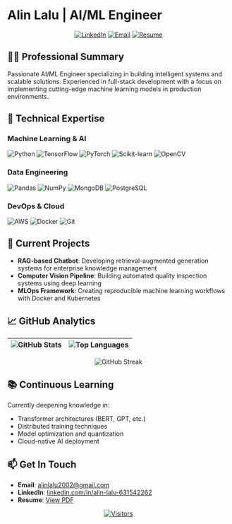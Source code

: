 # Alin Lalu | AI/ML Engineer

<div align="center">
  
[![LinkedIn](https://img.shields.io/badge/-LinkedIn-0A66C2?style=flat-square&logo=linkedin)](https://www.linkedin.com/in/alin-lalu-631542262/)
[![Email](https://img.shields.io/badge/-Email-EA4335?style=flat-square&logo=gmail)](mailto:alinlalu2002@gmail.com)
[![Resume](https://img.shields.io/badge/-Resume-4285F4?style=flat-square&logo=google-drive)](https://drive.google.com/file/d/1W6TNJd3JeVLK7C_fWdAQ9hyM3Ct7lf9Q/view)

</div>

## 👨‍💻 Professional Summary

Passionate AI/ML Engineer specializing in building intelligent systems and scalable solutions. Experienced in full-stack development with a focus on implementing cutting-edge machine learning models in production environments.

## 🔧 Technical Expertise

### Machine Learning & AI
![Python](https://img.shields.io/badge/Python-3776AB?logo=python&logoColor=white)
![TensorFlow](https://img.shields.io/badge/TensorFlow-FF6F00?logo=tensorflow&logoColor=white)
![PyTorch](https://img.shields.io/badge/PyTorch-EE4C2C?logo=pytorch&logoColor=white)
![Scikit-learn](https://img.shields.io/badge/scikit--learn-F7931E?logo=scikit-learn&logoColor=white)
![OpenCV](https://img.shields.io/badge/OpenCV-5C3EE8?logo=opencv&logoColor=white)

### Data Engineering
![Pandas](https://img.shields.io/badge/Pandas-150458?logo=pandas&logoColor=white)
![NumPy](https://img.shields.io/badge/NumPy-013243?logo=numpy&logoColor=white)
![MongoDB](https://img.shields.io/badge/MongoDB-47A248?logo=mongodb&logoColor=white)
![PostgreSQL](https://img.shields.io/badge/PostgreSQL-4169E1?logo=postgresql&logoColor=white)

### DevOps & Cloud
![AWS](https://img.shields.io/badge/AWS-232F3E?logo=amazon-aws&logoColor=white)
![Docker](https://img.shields.io/badge/Docker-2496ED?logo=docker&logoColor=white)
![Git](https://img.shields.io/badge/Git-F05032?logo=git&logoColor=white)

## 🚀 Current Projects

- **RAG-based Chatbot**: Developing retrieval-augmented generation systems for enterprise knowledge management
- **Computer Vision Pipeline**: Building automated quality inspection systems using deep learning
- **MLOps Framework**: Creating reproducible machine learning workflows with Docker and Kubernetes

## 📈 GitHub Analytics

<div align="center">
  
| ![GitHub Stats](https://github-readme-stats.vercel.app/api?username=alin-lalu&show_icons=true&count_private=true&theme=algolia) | ![Top Languages](https://github-readme-stats.vercel.app/api/top-langs/?username=alin-lalu&layout=compact&theme=algolia) |
|---------------------------------------------------------------------------------------------------------------------------------|-------------------------------------------------------------------------------------------------------------------------|

![GitHub Streak](https://github-readme-streak-stats.herokuapp.com/?user=alin-lalu&theme=algolia)

</div>

## 📚 Continuous Learning

Currently deepening knowledge in:
- Transformer architectures (BERT, GPT, etc.)
- Distributed training techniques
- Model optimization and quantization
- Cloud-native AI deployment

## 📫 Get In Touch

- **Email**: alinlalu2002@gmail.com
- **LinkedIn**: [linkedin.com/in/alin-lalu-631542262](https://www.linkedin.com/in/alin-lalu-631542262)
- **Resume**: [View PDF](https://drive.google.com/file/d/1W6TNJd3JeVLK7C_fWdAQ9hyM3Ct7lf9Q/view)

<div align="center">
  
[![Visitors](https://komarev.com/ghpvc/?username=alin-lalu&label=Profile%20Views&color=0e75b6&style=flat)](https://github.com/alin-lalu)

</div>
